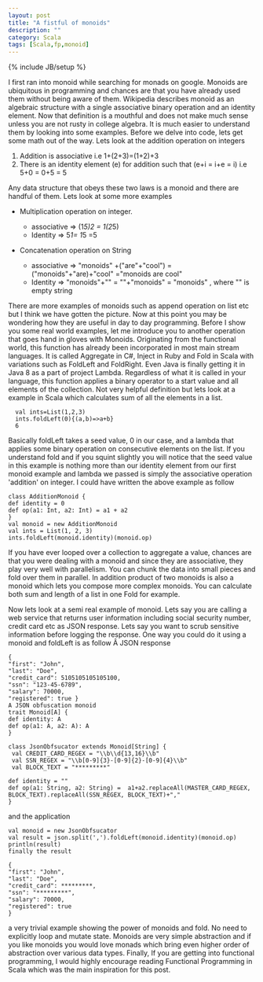 ```yaml
---
layout: post
title: "A fistful of monoids"
description: ""
category: Scala
tags: [Scala,fp,monoid]
---
```

{% include JB/setup %}

I first ran into monoid while searching for monads on google. Monoids are ubiquitous in programming and chances are that you have already used them without being aware of them.  Wikipedia describes monoid as an algebraic structure with a single associative binary operation and an identity element. Now that definition is a mouthful and does not make much sense unless you are not rusty in college algebra. It is much easier to understand them by looking into some examples.
Before we delve into code, lets get some math out of the way. Lets look at the addition operation on integers

   1. Addition is associative i.e 1+(2+3)=(1+2)+3
   2. There is an identity element (e) for addition such that (e+i = i+e = i) i.e 5+0  =  0+5 = 5

Any data structure that obeys these two laws is a monoid and there are handful of them. Lets look at some more examples

  * Multiplication operation on integer.

    *  associative => (1*5)*2 = 1*(2*5)
    * Identity => 5*1= 1*5 =5

  * Concatenation operation on String
    * associative =>  "monoids" +("are"+"cool") = ("monoids"+"are)+"cool" ="monoids are cool"
    * Identity => "monoids"+""  =  ""+"monoids" = "monoids" , where "" is empty string

There are more examples of monoids such as append operation on list etc but I think we have gotten the picture.
Now at this point you may be wondering how they are useful in day to day programming. Before I show you some real world examples, let me introduce you to another operation that goes hand in gloves with Monoids.
Originating from the functional world, this function has already been incorporated in most main stream languages.
It is called Aggregate in C#, Inject in Ruby and Fold in Scala with variations such as FoldLeft and FoldRight.
Even Java is finally getting it in Java 8 as a part of project Lambda. Regardless of what it is called in your language, this function applies a binary operator to a start value and all elements of the collection.
Not very helpful definition but lets look at a example in Scala which calculates sum of all the elements in a list.

```
  val ints=List(1,2,3)
  ints.foldLeft(0){(a,b)=>a+b}
  6
```
 Basically foldLeft takes a seed value, 0 in our case, and a lambda that applies some binary operation on consecutive elements on the list.
 If you understand fold and if you squint slightly you will notice that the seed value in this example is nothing more than our identity element from our first monoid example and lambda we passed is simply the associative operation 'addition' on integer.
 I could have written the above example as follow

```
class AdditionMonoid {
def identity = 0
def op(a1: Int, a2: Int) = a1 + a2
}
val monoid = new AdditionMonoid
val ints = List(1, 2, 3)
ints.foldLeft(monoid.identity)(monoid.op)
```
 If you have ever looped over a collection to aggregate a value, chances are that you were dealing with a monoid and since they are associative, they play very well with parallelism. You can chunk the data into small pieces and fold over them in parallel. In addition product of two monoids is also a monoid which lets you compose more complex monoids. You can calculate both sum and length of a list in one Fold for example.

Now lets look at a semi real example of monoid. Lets say you are calling a web service that returns user information including social security number, credit card etc as JSON response. Lets say you want to scrub sensitive information before logging the response. One way you could do it using a monoid and foldLeft is as follow
Â
JSON response
```
{
"first": "John",
"last": "Doe",
"credit_card": 5105105105105100,
"ssn": "123-45-6789",
"salary": 70000,
"registered": true }
A JSON obfuscation monoid
trait Monoid[A] {
def identity: A
def op(a1: A, a2: A): A
}

class JsonObfsucator extends Monoid[String] {
 val CREDIT_CARD_REGEX = "\\b\\d{13,16}\\b"
 val SSN_REGEX = "\\b[0-9]{3}-[0-9]{2}-[0-9]{4}\\b"
 val BLOCK_TEXT = "*********"

def identity = ""
def op(a1: String, a2: String) =  a1+a2.replaceAll(MASTER_CARD_REGEX, BLOCK_TEXT).replaceAll(SSN_REGEX, BLOCK_TEXT)+","
}
```
and the application

```
val monoid = new JsonObfsucator
val result = json.split(',').foldLeft(monoid.identity)(monoid.op)
println(result)
finally the result

{
"first": "John",
"last": "Doe",
"credit_card": *********,
"ssn": "*********",
"salary": 70000,
"registered": true
}
```
 a very trivial example showing the power of monoids and fold. No need to explicitly loop and mutate state. Monoids are very simple abstraction and if you like monoids you would love monads which bring even higher order of abstraction over various data types. Finally, If you are getting into functional programming, I would highly encourage reading Functional Programming in Scala which was the main inspiration for this post.
